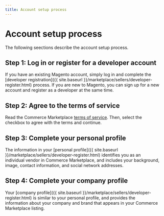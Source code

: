 ```yaml
---
title: Account setup process
---
```


# Account setup process

The following seections describe the account setup process.

## Step 1: Log in or register for a developer account

If you have an existing Magento account, simply log in and complete the [developer registration]({{ site.baseurl }}/marketplace/sellers/developer-register.html) process. If you are new to Magento, you can sign up for a new account and register as a developer at the same time.

## Step 2: Agree to the terms of service

Read the Commerce Marketplace [terms of service](https://magento.com/legal/terms/marketplace-xcelerate). Then, select the checkbox to agree with the terms and continue.

## Step 3: Complete your personal profile

The information in your [personal profile]({{ site.baseurl }}/marketplace/sellers/developer-register.html) identifies you as an individual vendor in Commerce Marketplace, and includes your background, image, contact information, and social network addresses.

## Step 4: Complete your company profile

Your [company profile]({{ site.baseurl }}/marketplace/sellers/developer-register.html) is similar to your personal profile, and provides the information about your company and brand that appears in your Commerce Marketplace listing.

